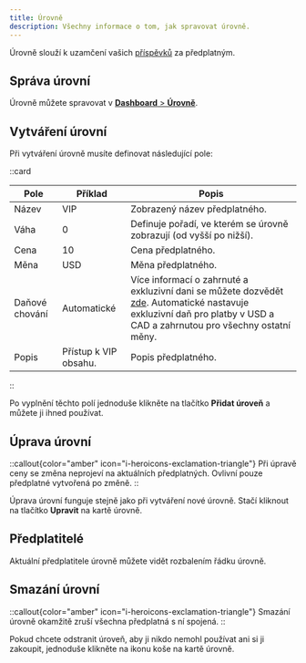 ```yaml
---
title: Úrovně
description: Všechny informace o tom, jak spravovat úrovně.
---
```


Úrovně slouží k uzamčení vašich [příspěvků](/creators/posts) za předplatným.

## Správa úrovní

Úrovně můžete spravovat v [**Dashboard** > **Úrovně**](https://dashboard.creathors.com/tiers).

## Vytváření úrovní

Při vytváření úrovně musíte definovat následující pole:

::card

| Pole           | Příklad               | Popis                                                                                                                                                                                                                 |
|----------------|-----------------------|-----------------------------------------------------------------------------------------------------------------------------------------------------------------------------------------------------------------------|
| Název          | VIP                   | Zobrazený název předplatného.                                                                                                                                                                                         |
| Váha           | 0                     | Definuje pořadí, ve kterém se úrovně zobrazují (od vyšší po nižší).                                                                                                                                                   |
| Cena           | 10                    | Cena předplatného.                                                                                                                                                                                                    |
| Měna           | USD                   | Měna předplatného.                                                                                                                                                                                                    |
| Daňové chování | Automatické           | Více informací o zahrnuté a exkluzivní dani se můžete dozvědět [zde](/creators/billing/#exkluzivní-a-zahrnutá-daň). Automatické nastavuje exkluzivní daň pro platby v USD a CAD a zahrnutou pro všechny ostatní měny. |
| Popis          | Přístup k VIP obsahu. | Popis předplatného.                                                                                                                                                                                                   |
::

Po vyplnění těchto polí jednoduše klikněte na tlačítko **Přidat úroveň** a můžete ji ihned používat.

## Úprava úrovní

::callout{color="amber" icon="i-heroicons-exclamation-triangle"}
Při úpravě ceny se změna neprojeví na aktuálních předplatných. Ovlivní pouze předplatné vytvořená po změně.
::

Úprava úrovní funguje stejně jako při vytváření nové úrovně. Stačí kliknout na tlačítko **Upravit** na kartě úrovně.

## Předplatitelé

Aktuální předplatitele úrovně můžete vidět rozbalením řádku úrovně.

## Smazání úrovní

::callout{color="amber" icon="i-heroicons-exclamation-triangle"}
Smazání úrovně okamžitě zruší všechna předplatná s ní spojená.
::

Pokud chcete odstranit úroveň, aby ji nikdo nemohl používat ani si ji zakoupit, jednoduše klikněte na ikonu koše na kartě úrovně.
